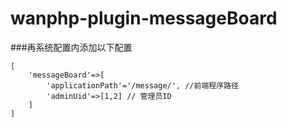 # wanphp-plugin-messageBoard
###再系统配置内添加以下配置
```
[
    'messageBoard'=>[
        'applicationPath'='/message/', //前端程序路径
        'adminUid'=>[1,2] // 管理员ID
    ]
]
```
